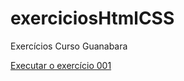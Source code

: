 # exerciciosHtmlCSS
Exercícios Curso Guanabara
 
<a href="https://spez14.github.io/exerciciosHtmlCSS/ex001/index.html">Executar o exercício 001</a>
